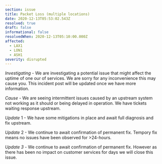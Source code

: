 ```yaml
---
section: issue
title: Packet Loss (multiple locations)
date: 2020-12-13T05:53:02.543Z
resolved: true
draft: false
informational: false
resolvedWhen: 2020-12-13T05:10:00.000Z
affected:
  - LAX1
  - LON1
  - ASH1
severity: disrupted
---
```

*Investigating* - We are investigating a potential issue that might affect the uptime of one our of services. We are sorry for any inconvenience this may cause you. This incident post will be updated once we have more information.

*Cause* - We are seeing intermittent issues caused by an upstream system not working as it should or being delayed in operation. We have tickets waiting response upstream.

*Update* 1 - We have some mitigations in place and await full diagnosis and fix upstream.

*Update* 2 - We continue to await confirmation of permanent fix. Tempory fix means no issues have been observed for >24-hours.

*Update 3* - We continue to await confirmation of permanent fix. However as there has been no impact on customer services for days we will close this issue.